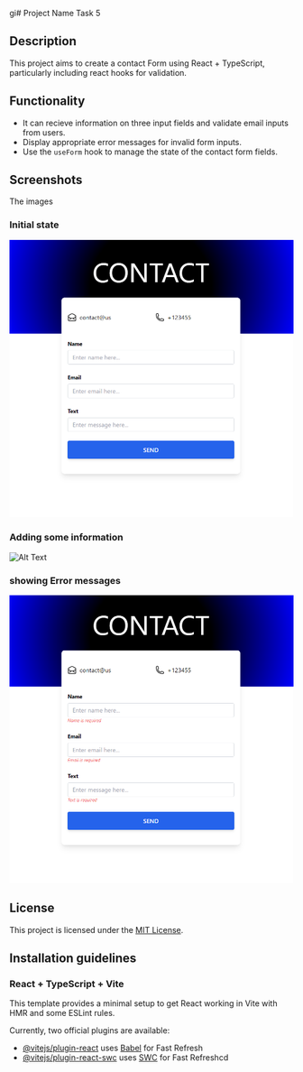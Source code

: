 gi# Project Name
Task 5
## Description

This project aims to create a contact Form using React + TypeScript, particularly including react hooks for validation.

## Functionality

- It can recieve information on three input fields and validate email inputs from users.
- Display appropriate error messages for invalid form inputs.
- Use the `useForm` hook to manage the state of the contact form fields.


## Screenshots


The images 
### Initial state

![Alt Text](/task5/public/images/Initial.png)


### Adding some information
![Alt Text](/task5/public/images/Addition.png)


### showing Error messages
![Alt Text](/task5/public/images/error.png)


## License

This project is licensed under the [MIT License](https://opensource.org/licenses/MIT).

## Installation guidelines

### React + TypeScript + Vite

This template provides a minimal setup to get React working in Vite with HMR and some ESLint rules.

Currently, two official plugins are available:

- [@vitejs/plugin-react](https://github.com/vitejs/vite-plugin-react/blob/main/packages/plugin-react/README.md) uses [Babel](https://babeljs.io/) for Fast Refresh
- [@vitejs/plugin-react-swc](https://github.com/vitejs/vite-plugin-react-swc) uses [SWC](https://swc.rs/) for Fast Refreshcd 